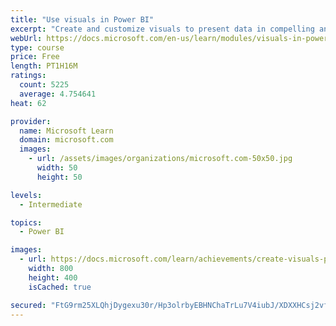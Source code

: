 ```yaml
---
title: "Use visuals in Power BI"
excerpt: "Create and customize visuals to present data in compelling and insightful ways."
webUrl: https://docs.microsoft.com/en-us/learn/modules/visuals-in-power-bi/
type: course
price: Free
length: PT1H16M
ratings:
  count: 5225
  average: 4.754641
heat: 62

provider:
  name: Microsoft Learn
  domain: microsoft.com
  images:
    - url: /assets/images/organizations/microsoft.com-50x50.jpg
      width: 50
      height: 50

levels:
  - Intermediate

topics:
  - Power BI

images:
  - url: https://docs.microsoft.com/learn/achievements/create-visuals-power-bi-desktop-social.png
    width: 800
    height: 400
    isCached: true

secured: "FtG9rm25XLQhjDygexu30r/Hp3olrbyEBHNChaTrLu7V4iubJ/XDXXHCsj2vfEIa5zvadtO4vxRKUrNyCpHqto5nOWhS5BLpkmkPYFZYKTgAh9wAtWBxgAqpqSYg0xbsYyCkAeX94l4s9vMwXz3Cb3Zjja/uIlbKgImrNr7pw6VHgOVYsuxmGYH6ItKG4FRKQJkORpg/DV+Y2D+Z2HSXdFioDneHMR93P9AN9xOSCk3UCXS3E4ArMfu/2zatLTbyRKI40oDrSEy+p29l1qcAjSQhb1XTzcyO5MhY8+YxuKJvI31OMUpD5G4zqHYIChcTh5OlOwB9Z4lZ9bslAuAtOJXnBWdB5OE4bfO1IMksCYvQtTrpee9pupplCtBIwJxxiPB6DAptbVXCBFgSwVddMDW9nS/7tPxc+jXkkfN2zLM=;RAls9ipWmk4G8BnT27ocvA=="
---
```


